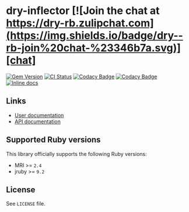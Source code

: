 [gem]: https://rubygems.org/gems/dry-inflector
[actions]: https://github.com/dry-rb/dry-inflector/actions
[codacy]: https://www.codacy.com/gh/dry-rb/dry-inflector
[chat]: https://dry-rb.zulipchat.com
[inchpages]: http://inch-ci.org/github/dry-rb/dry-inflector

# dry-inflector [![Join the chat at https://dry-rb.zulipchat.com](https://img.shields.io/badge/dry--rb-join%20chat-%23346b7a.svg)][chat]

[![Gem Version](https://badge.fury.io/rb/dry-inflector.svg)][gem]
[![CI Status](https://github.com/dry-rb/dry-inflector/workflows/ci/badge.svg)][actions]
[![Codacy Badge](https://api.codacy.com/project/badge/Grade/00339f2fb77840149f999cac6110c8a8)][codacy]
[![Codacy Badge](https://api.codacy.com/project/badge/Coverage/00339f2fb77840149f999cac6110c8a8)][codacy]
[![Inline docs](http://inch-ci.org/github/dry-rb/dry-inflector.svg?branch=master)][inchpages]

## Links

* [User documentation](http://dry-rb.org/gems/dry-inflector)
* [API documentation](http://rubydoc.info/gems/dry-inflector)

## Supported Ruby versions

This library officially supports the following Ruby versions:

* MRI >= `2.4`
* jruby >= `9.2`

## License

See `LICENSE` file.
